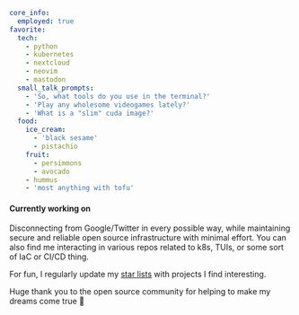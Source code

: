 ```yaml
core_info:
  employed: true
favorite:
  tech:
    - python
    - kubernetes
    - nextcloud
    - neovim
    - mastodon
  small_talk_prompts:
    - 'So, what tools do you use in the terminal?'
    - 'Play any wholesome videogames lately?'
    - 'What is a "slim" cuda image?'
  food:
    ice_cream:
      - 'black sesame'
      - pistachio
    fruit:
      - persimmons
      - avocado
    - hummus
    - 'most anything with tofu'
```

#### Currently working on
Disconnecting from Google/Twitter in every possible way, while maintaining secure and reliable open source infrastructure with minimal effort. You can also find me interacting in various repos related to k8s, TUIs, or some sort of IaC or CI/CD thing.

For fun, I regularly update my [star lists](https://github.com/jessebot?tab=stars) with projects I find interesting.

Huge thank you to the open source community for helping to make my dreams come true 💙
